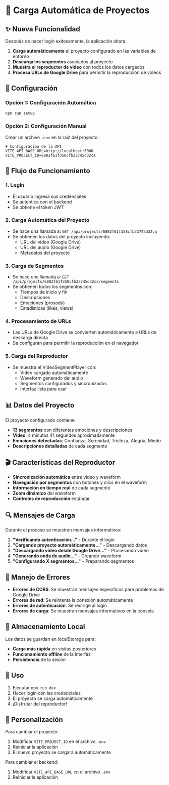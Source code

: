 # 🚀 Carga Automática de Proyectos

## ✨ Nueva Funcionalidad

Después de hacer login exitosamente, la aplicación ahora:

1. **Carga automáticamente** el proyecto configurado en las variables de entorno
2. **Descarga los segmentos** asociados al proyecto
3. **Muestra el reproductor de video** con todos los datos cargados
4. **Procesa URLs de Google Drive** para permitir la reproducción de videos

## 🔧 Configuración

### Opción 1: Configuración Automática
```bash
npm run setup
```

### Opción 2: Configuración Manual
Crear un archivo `.env` en la raíz del proyecto:

```env
# Configuración de la API
VITE_API_BASE_URL=http://localhost:5000
VITE_PROJECT_ID=6882f61f358cfb33745d32ca
```

## 🎯 Flujo de Funcionamiento

### 1. Login
- El usuario ingresa sus credenciales
- Se autentica con el backend
- Se obtiene el token JWT

### 2. Carga Automática del Proyecto
- Se hace una llamada a: `GET /api/projects/6882f61f358cfb33745d32ca`
- Se obtienen los datos del proyecto incluyendo:
  - URL del video (Google Drive)
  - URL del audio (Google Drive)
  - Metadatos del proyecto

### 3. Carga de Segmentos
- Se hace una llamada a: `GET /api/projects/6882f61f358cfb33745d32ca/segments`
- Se obtienen todos los segmentos con:
  - Tiempos de inicio y fin
  - Descripciones
  - Emociones (prosody)
  - Estadísticas (likes, views)

### 4. Procesamiento de URLs
- Las URLs de Google Drive se convierten automáticamente a URLs de descarga directa
- Se configuran para permitir la reproducción en el navegador

### 5. Carga del Reproductor
- Se muestra el VideoSegmentPlayer con:
  - Video cargado automáticamente
  - Waveform generado del audio
  - Segmentos configurados y sincronizados
  - Interfaz lista para usar

## 📊 Datos del Proyecto

El proyecto configurado contiene:

- **13 segmentos** con diferentes emociones y descripciones
- **Video**: 4 minutos 41 segundos aproximadamente
- **Emociones detectadas**: Confianza, Serenidad, Tristeza, Alegría, Miedo
- **Descripciones detalladas** de cada segmento

## 🎬 Características del Reproductor

- **Sincronización automática** entre video y waveform
- **Navegación por segmentos** con botones y clics en el waveform
- **Información en tiempo real** de cada segmento
- **Zoom dinámico** del waveform
- **Controles de reproducción** estándar

## 🔍 Mensajes de Carga

Durante el proceso se muestran mensajes informativos:

1. **"Verificando autenticación..."** - Durante el login
2. **"Cargando proyecto automáticamente..."** - Descargando datos
3. **"Descargando video desde Google Drive..."** - Procesando video
4. **"Generando onda de audio..."** - Creando waveform
5. **"Configurando X segmentos..."** - Preparando segmentos

## 🚨 Manejo de Errores

- **Errores de CORS**: Se muestran mensajes específicos para problemas de Google Drive
- **Errores de red**: Se reintenta la conexión automáticamente
- **Errores de autenticación**: Se redirige al login
- **Errores de carga**: Se muestran mensajes informativos en la consola

## 💾 Almacenamiento Local

Los datos se guardan en localStorage para:
- **Carga más rápida** en visitas posteriores
- **Funcionamiento offline** de la interfaz
- **Persistencia** de la sesión

## 🎯 Uso

1. Ejecutar `npm run dev`
2. Hacer login con las credenciales
3. El proyecto se carga automáticamente
4. ¡Disfrutar del reproductor!

## 🔧 Personalización

Para cambiar el proyecto:
1. Modificar `VITE_PROJECT_ID` en el archivo `.env`
2. Reiniciar la aplicación
3. El nuevo proyecto se cargará automáticamente

Para cambiar el backend:
1. Modificar `VITE_API_BASE_URL` en el archivo `.env`
2. Reiniciar la aplicación 
